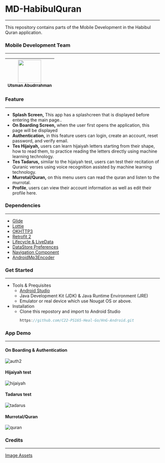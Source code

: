 # MD-HabibulQuran
---
This repository contains parts of the Mobile Development in the Habibul Quran application.

### Mobile Development Team 
---
| [<img src="https://avatars.githubusercontent.com/u/70849903?v=4" width="75px;"/><br /><sub>Utsman Abudrrahman</sub>](https://github.com/utsmanabd)<br /> |
| :---: |

### Feature
---
* **Splash Screen,** This app has a splashcreen that is displayed before entering the main page..
* **On Boarding Screen,** when the user first opens the application, this page will be displayed
* **Authentication,** in this feature users can login, create an account, reset password, and verify email.
* **Tes Hijaiyah,** users can learn hijaiyah letters starting from their shape, how to read them, to practice reading the letters directly using machine learning technology.
*  **Tes Tadarus,** similar to the hijaiyah test, users can test their recitation of Quranic verses using voice recognition assisted by machine learning technology.
*  **Murrotal/Quran,** on this menu users can read the quran and listen to the murrotal.
*  **Profile**, users can view their account information as well as edit their profile here.

### Dependencies
---
* [Glide](https://github.com/bumptech/glide)
* [Lottie](https://github.com/airbnb/lottie-android)
* [OKHTTP3](https://square.github.io/okhttp/)
* [Retrofit 2](https://square.github.io/retrofit/)
* [Lifecycle & LiveData](https://developer.android.com/jetpack/androidx/releases/lifecycle)
* [DataStore Preferences](https://developer.android.com/jetpack/androidx/releases/datastore)
* [Navigation Component](https://developer.android.com/jetpack/androidx/releases/navigation)
* [AndroidMp3Encoder](https://github.com/hernandazevedo/androidmp3recorder)

### Get Started
---
* Tools & Prequisites
    * [Android Studio](https://developer.android.com/studio)
    * Java Development Kit (JDK) & Java Runtime Environment (JRE)
    * Emulator or real device which use Nougat OS or above.
* Installation
    * Clone this repostory and import to Android Studio
      ```java
      https://github.com/C22-PS165-Heal-Go/HnG-Android.git
      ```
### App Demo
---
#### On Boarding & Authentication
  ![auth2](https://github.com/Bangkit-2023-Habibul-Quran/MD-HabibulQuran/assets/70849903/a61396db-85a1-4113-ba99-f59eb0888e7c)

#### Hijaiyah test
![hijaiyah](https://github.com/Bangkit-2023-Habibul-Quran/MD-HabibulQuran/assets/70849903/691c2d81-3ade-497d-8444-8adc67d839e1)

#### Tadarus test
![tadarus](https://github.com/Bangkit-2023-Habibul-Quran/MD-HabibulQuran/assets/70849903/5796ac0d-5513-4a25-b5d6-6631f17ea8f7)

#### Murrotal/Quran
![quran](https://github.com/Bangkit-2023-Habibul-Quran/MD-HabibulQuran/assets/70849903/bf631645-7af4-4d6e-8026-e26626df9911)

### Credits
---
[Image Assets](https://www.freepik.com/)
